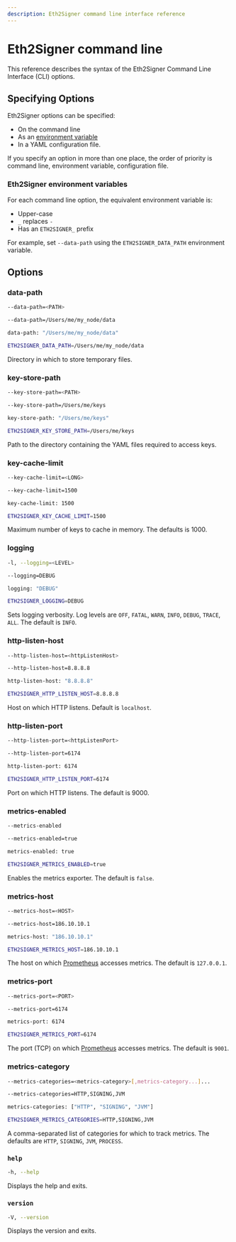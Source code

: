 ```yaml
---
description: Eth2Signer command line interface reference
---
```


# Eth2Signer command line

This reference describes the syntax of the Eth2Signer Command Line Interface (CLI) options.

## Specifying Options

Eth2Signer options can be specified:

* On the command line
* As an [environment variable](#eth2signer-environment-variables)
* In a YAML configuration file.

If you specify an option in more than one place, the order of priority is command line, environment
variable, configuration file.

### Eth2Signer environment variables

For each command line option, the equivalent environment variable is:

* Upper-case
* `_` replaces `-`
* Has an `ETH2SIGNER_` prefix

For example, set `--data-path` using the `ETH2SIGNER_DATA_PATH` environment variable.

## Options

### data-path

```bash tab="Syntax"
--data-path=<PATH>
```

```bash tab="Command Line"
--data-path=/Users/me/my_node/data
```

```bash tab="Configuration File"
data-path: "/Users/me/my_node/data"
```

```bash tab="Environment Variable"
ETH2SIGNER_DATA_PATH=/Users/me/my_node/data
```

Directory in which to store temporary files.

### key-store-path

```bash tab="Syntax"
--key-store-path=<PATH>
```

```bash tab=""
--key-store-path=/Users/me/keys
```

```bash tab="Configuration File"
key-store-path: "/Users/me/keys"
```

```bash tab="Environment Variable"
ETH2SIGNER_KEY_STORE_PATH=/Users/me/keys
```

Path to the directory containing the YAML files required to access keys.

### key-cache-limit

```bash tab="Syntax"
--key-cache-limit=<LONG>
```

```bash tab="Command Line"
--key-cache-limit=1500
```

```bash tab="Configuration File"
key-cache-limit: 1500
```

```bash tab="Environment Variable"
ETH2SIGNER_KEY_CACHE_LIMIT=1500
```

Maximum number of keys to cache in memory. The defaults is 1000.

### logging

```bash tab="Syntax"
-l, --logging=<LEVEL>
```

```bash tab="Command Line"
--logging=DEBUG
```

```bash tab="Configuration File"
logging: "DEBUG"
```

```bash tab="Environment Variable"
ETH2SIGNER_LOGGING=DEBUG
```

Sets logging verbosity. Log levels are `OFF`, `FATAL`, `WARN`, `INFO`, `DEBUG`, `TRACE`,
`ALL`. The default is `INFO`.

### http-listen-host

```bash tab="Syntax"
--http-listen-host=<httpListenHost>
```

```bash tab="Command Line"
--http-listen-host=8.8.8.8
```

```bash tab="Configuration File"
http-listen-host: "8.8.8.8"
```

```bash tab="Environment Variable"
ETH2SIGNER_HTTP_LISTEN_HOST=8.8.8.8
```

Host on which HTTP listens. Default is `localhost`.

### http-listen-port

```bash tab="Syntax"
--http-listen-port=<httpListenPort>
```

```bash tab="Command Line"
--http-listen-port=6174
```

```bash tab="Configuration File"
http-listen-port: 6174
```

```bash tab="Environment Variable"
ETH2SIGNER_HTTP_LISTEN_PORT=6174
```

Port on which HTTP listens. The default is 9000.

### metrics-enabled

```bash tab="Syntax"
--metrics-enabled
```

```bash tab="Command Line"
--metrics-enabled=true
```

```bash tab="Configuration File"
metrics-enabled: true
```

```bash tab="Environment Variable"
ETH2SIGNER_METRICS_ENABLED=true
```

Enables the metrics exporter. The default is `false`.

### metrics-host

```bash tab="Syntax"
--metrics-host=<HOST>
```

```bash tab="Command Line"
--metrics-host=186.10.10.1
```

```bash tab="Configuration File"
metrics-host: "186.10.10.1"
```

```bash tab="Environment Variable"
ETH2SIGNER_METRICS_HOST=186.10.10.1
```

The host on which [Prometheus](https://prometheus.io/) accesses metrics.
The default is `127.0.0.1`.

### metrics-port

```bash tab="Syntax"
--metrics-port=<PORT>
```

```bash tab="Command Line"
--metrics-port=6174
```

```bash tab="Configuration File"
metrics-port: 6174
```

```bash tab="Environment Variable"
ETH2SIGNER_METRICS_PORT=6174
```

The port (TCP) on which [Prometheus](https://prometheus.io/) accesses
metrics. The default is `9001`. 

### metrics-category

```bash tab="Syntax"
--metrics-categories=<metrics-category>[,metrics-category...]...
```

```bash tab="Syntax"
--metrics-categories=HTTP,SIGNING,JVM
```

```bash tab="Configuration File"
metrics-categories: ["HTTP", "SIGNING", "JVM"]
```

```bash tab="Environment Variable"
ETH2SIGNER_METRICS_CATEGORIES=HTTP,SIGNING,JVM
```

A comma-separated list of categories for which to track metrics. The defaults are `HTTP`, `SIGNING`, `JVM`, `PROCESS`.

### `help`

```bash tab="Syntax"
-h, --help
```

Displays the help and exits.

### `version`

```bash tab="Syntax"
-V, --version
```

Displays the version and exits.
